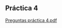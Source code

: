 ## Práctica 4


[Preguntas práctica 4.pdf](https://github.com/FranciscoAlejandroArganis/concurrente-2022-2-practica-4/files/8691430/Preguntas.practica.4.pdf)
